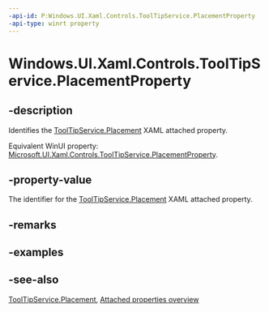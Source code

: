 ```yaml
---
-api-id: P:Windows.UI.Xaml.Controls.ToolTipService.PlacementProperty
-api-type: winrt property
---
```


<!-- Property syntax
public Windows.UI.Xaml.DependencyProperty PlacementProperty { get; }
-->

# Windows.UI.Xaml.Controls.ToolTipService.PlacementProperty

## -description
Identifies the [ToolTipService.Placement](tooltipservice_placement.md) XAML attached property.

Equivalent WinUI property: [Microsoft.UI.Xaml.Controls.ToolTipService.PlacementProperty](/windows/winui/api/microsoft.ui.xaml.controls.tooltipservice.placementproperty).

## -property-value
The identifier for the [ToolTipService.Placement](tooltipservice_placement.md) XAML attached property.

## -remarks

## -examples

## -see-also

[ToolTipService.Placement](tooltipservice_placement.md), [Attached properties overview](/windows/uwp/xaml-platform/attached-properties-overview)
